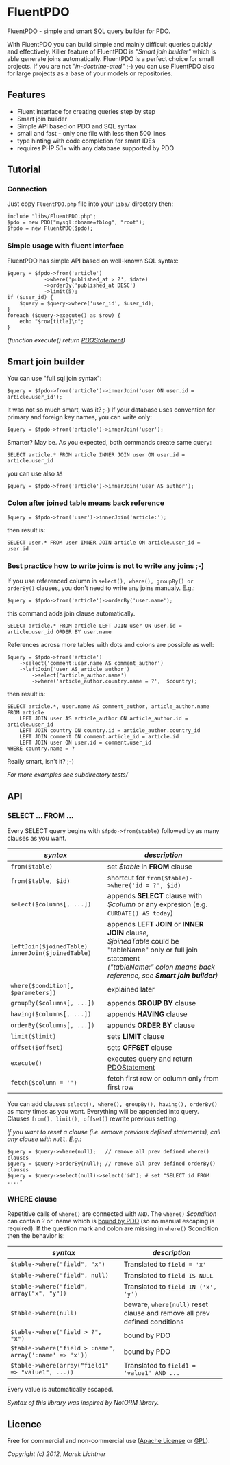 # FluentPDO

FluentPDO - simple and smart SQL query builder for PDO.

With FluentPDO you can build simple and mainly difficult queries quickly and effectively. Killer feature of FluentPDO is *"Smart join builder"* which is able generate joins automatically. FluentPDO is a perfect choice for small projects. If you are not *"in-doctrine-ated"* ;-) you can use FluentPDO also for large projects as a base of your models or repositories.

## Features

- Fluent interface for creating queries step by step
- Smart join builder
- Simple API based on PDO and SQL syntax
- small and fast - only one file with less then 500 lines
- type hinting with code completion for smart IDEs
- requires PHP 5.1+ with any database supported by PDO

## Tutorial

### Connection

Just copy `FluentPDO.php` file into your `libs/` directory then:

	include "libs/FluentPDO.php";
	$pdo = new PDO("mysql:dbname=fblog", "root");
	$fpdo = new FluentPDO($pdo);
	
### Simple usage with fluent interface

FluentPDO has simple API based on well-known SQL syntax:

	$query = $fpdo->from('article')
				->where('published_at > ?', $date)
				->orderBy('published_at DESC')
				->limit(5);
	if ($user_id) {
		$query = $query->where('user_id', $user_id);
	}
	foreach ($query->execute() as $row) {
		echo "$row[title]\n";
	}

*(function execute() return [PDOStatement](http://www.php.net/manual/en/class.pdostatement.php))*

## Smart join builder

You can use "full sql join syntax":

	$query = $fpdo->from('article')->innerJoin('user ON user.id = article.user_id');

It was not so much smart, was it? ;-) If your database uses convention for primary and foreign key names, you can write only:

	$query = $fpdo->from('article')->innerJoin('user');
		
Smarter? May be. As you expected, both commands create same query:

	SELECT article.* FROM article INNER JOIN user ON user.id = article.user_id
	
you can use also `AS`
	
	$query = $fpdo->from('article')->innerJoin('user AS author');
	
### Colon after joined table means back reference

	$query = $fpdo->from('user')->innerJoin('article:');
	
then result is:
	
	SELECT user.* FROM user INNER JOIN article ON article.user_id = user.id
	
### Best practice how to write joins is not to write any joins ;-)

If you use referenced column in `select(), where(), groupBy() or orderBy()` clauses, you don't need to write any joins manualy. E.g.:

	$query = $fpdo->from('article')->orderBy('user.name');
	
this command adds join clause automatically.

	SELECT article.* FROM article LEFT JOIN user ON user.id = article.user_id ORDER BY user.name

References across more tables with dots and colons are possible as well:

	$query = $fpdo->from('article')
		->select('comment:user.name AS comment_author')
		->leftJoin('user AS article_author')
			->select('article_author.name')
			->where('article_author.country.name = ?',  $country);
		
then result is:

	SELECT article.*, user.name AS comment_author, article_author.name 
	FROM article 
    	LEFT JOIN user AS article_author ON article_author.id = article.user_id
    	LEFT JOIN country ON country.id = article_author.country_id
   		LEFT JOIN comment ON comment.article_id = article.id
    	LEFT JOIN user ON user.id = comment.user_id 
	WHERE country.name = ?


Really smart, isn't it? ;-)

*For more examples see subdirectory tests/*

## API

### SELECT ... FROM ...

Every SELECT query begins with `$fpdo->from($table)` followed by as many clauses as you want.

*syntax*                           | *description*
-----------------------------------|-----------------------------------
`from($table)`                     | set *$table* in **FROM** clause 
`from($table, $id)`                | shortcut for `from($table)->where('id = ?', $id)`
`select($columns[, ...])`          | appends **SELECT** clause with *$column* or any expresion (e.g. `CURDATE() AS today`)
`leftJoin($joinedTable)`<br>`innerJoin($joinedTable)` | appends **LEFT JOIN** or **INNER JOIN** clause,<br>*$joinedTable* could be "tableName" only or full join statement <br>*("tableName:" colon means back reference, see **Smart join builder**)*
`where($condition[, $parameters])` | explained later
`groupBy($columns[, ...])`         | appends **GROUP BY** clause
`having($columns[, ...])`          | appends **HAVING** clause
`orderBy($columns[, ...])`         | appends **ORDER BY** clause
`limit($limit)`	                   | sets **LIMIT** clause
`offset($offset)`	               | sets **OFFSET** clause
`execute()`                        | executes query and return [PDOStatement](http://www.php.net/manual/en/class.pdostatement.php)
`fetch($column = '')`              | fetch first row or column only from first row


You can add clauses `select(), where(), groupBy(), having(), orderBy()`
as many times as you want. Everything will be appended into query. Clauses `from(), limit(), offset()` rewrite previous setting.

*If you want to reset a clause (i.e. remove previous defined statements), call any clause with `null`. E.g.:*

	$query = $query->where(null);   // remove all prev defined where() clauses
	$query = $query->orderBy(null); // remove all prev defined orderBy() clauses
	$query = $query->select(null)->select('id'); # set "SELECT id FROM ...."
	
### WHERE clause

Repetitive calls of `where()` are connected with `AND`. The `where()` *$condition* can contain ? or :name which is [bound by PDO](http://www.php.net/manual/en/pdostatement.execute.php) (so no manual escaping is required). If the question mark and colon are missing in `where()` $condition then the behavior is:

*syntax*                                  | *description*
------------------------------------------|-----------------------------------
`$table->where("field", "x")`             | Translated to `field = 'x'`
`$table->where("field", null)`            | Translated to `field IS NULL`
`$table->where("field", array("x", "y"))` | Translated to `field IN ('x', 'y')`
`$table->where(null)`                     | beware, `where(null)` reset clause and remove all prev defined conditions
`$table->where("field > ?", "x")`                       | bound by PDO
`$table->where("field > :name", array(':name' => 'x'))` | bound by PDO
`$table->where(array("field1" => "value1", ...))`       | Translated to `field1 = 'value1' AND ...`

Every value is automatically escaped.

*Syntax of this library was inspired by NotORM library.*

## Licence

Free for commercial and non-commercial use ([Apache License](http://www.apache.org/licenses/LICENSE-2.0.html) or [GPL](http://www.gnu.org/licenses/gpl-2.0.html)).

*Copyright (c) 2012, Marek Lichtner*

